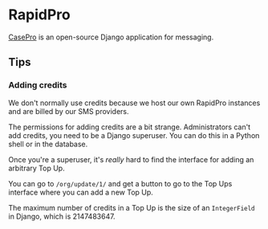 # RapidPro

[CasePro](https://github.com/rapidpro/rapidpro) is an open-source
Django application for messaging.

## Tips

### Adding credits

We don't normally use credits because we host our own RapidPro instances and are
billed by our SMS providers.

The permissions for adding credits are a bit strange. Administrators can't add
credits, you need to be a Django superuser. You can do this in a Python shell
or in the database.

Once you're a superuser, it's _really_ hard to find the interface for adding
an arbitrary Top Up.

You can go to `/org/update/1/` and get a button to go to the Top Ups interface
where you can add a new Top Up.

The maximum number of credits in a Top Up is the size of an `IntegerField` in
Django, which is 2147483647.
